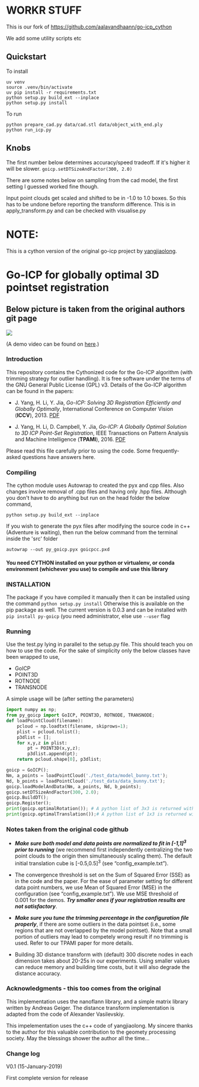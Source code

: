 # WORKR STUFF
This is our fork of https://github.com/aalavandhaann/go-icp_cython

We add some utility scripts etc

## Quickstart
To install
```
uv venv
source .venv/bin/activate
uv pip install -r requirements.txt
python setup.py build_ext --inplace
python setup.py install

```


To run

```
python prepare_cad.py data/cad.stl data/object_with_end.ply
python run_icp.py

```

## Knobs

The first number below determines accuracy/speed tradeoff. If it's higher it will be slower. 
`goicp.setDTSizeAndFactor(300, 2.0)`

There are some notes below on sampling from the cad model, the first setting I guessed worked fine though.

Input point clouds get scaled and shifted to be in -1.0 to 1.0 boxes. So this has to be undone before reporting the transform difference. 
This is in apply_transform.py and can be checked with visualise.py


# NOTE:
This is a cython version of the original go-icp project by [yangjiaolong](https://github.com/yangjiaolong).


# Go-ICP for globally optimal 3D pointset registration
## Below picture is taken from the original authors git page
<img src="https://raw.githubusercontent.com/yangjiaolong/Go-ICP/master/bunny.png" style="max-width:100%;"/>

(A demo video can be found on [here](http://jlyang.org/go-icp/).)

### Introduction

This repository contains the Cythonized code for the Go-ICP algorithm (with trimming strategy for outlier handling). It is free software under the terms of the GNU General Public License (GPL) v3. Details of the Go-ICP algorithm can be found in the papers:

* J. Yang, H. Li, Y. Jia, *Go-ICP: Solving 3D Registration Efficiently and Globally Optimally*, International Conference on Computer Vision (__ICCV__), 2013. [PDF](http://jlyang.org/iccv13_go-icp.pdf)

* J. Yang, H. Li, D. Campbell, Y. Jia, *Go-ICP: A Globally Optimal Solution to 3D ICP Point-Set Registration*, IEEE Transactions on Pattern Analysis and Machine Intelligence (__TPAMI__), 2016. [PDF](http://jlyang.org/tpami16_go-icp_preprint.pdf)

Please read this file carefully prior to using the code. Some frequently-asked questions have answers here.

### Compiling

The cython module uses Autowrap to created the pyx and cpp files. Also changes involve removal of .cpp files and having only .hpp files. Although you don't have to do anything but run on the head folder the below command,

``` python setup.py build_ext --inplace ```

If you wish to generate the pyx files after modifying the source code in c++ (Adventure is waiting), then run the below command from the terminal inside the 'src' folder

``` autowrap --out py_goicp.pyx goicpcc.pxd ```

#### You need CYTHON installed on your python or virtualenv, or conda environment (whichever you use) to compile and use this library

### INSTALLATION

The package if you have compiled it manually then it can be installed using the command
``` python setup.py install ```
Otherwise this is available on the pip package as well. The current version is 0.0.3 and can be installed with 
``` pip install py-goicp ``` (you need administrator, else use ``` --user ``` flag

### Running

Use the test.py lying in parallel to the setup.py file. This should teach you on how to use the code. For the sake of simplicity only the below classes have been wrapped to use,

* GoICP
* POINT3D
* ROTNODE
* TRANSNODE

A simple usage will be (after setting the parameters)

```python
import numpy as np;
from py_goicp import GoICP, POINT3D, ROTNODE, TRANSNODE;
def loadPointCloud(filename):
    pcloud = np.loadtxt(filename, skiprows=1);
    plist = pcloud.tolist();
    p3dlist = [];
    for x,y,z in plist:
        pt = POINT3D(x,y,z);
        p3dlist.append(pt);
    return pcloud.shape[0], p3dlist;

goicp = GoICP();
Nm, a_points = loadPointCloud('./test_data/model_bunny.txt');
Nd, b_points = loadPointCloud('./test_data/data_bunny.txt');
goicp.loadModelAndData(Nm, a_points, Nd, b_points);
goicp.setDTSizeAndFactor(300, 2.0);
goicp.BuildDT();
goicp.Register();
print(goicp.optimalRotation()); # A python list of 3x3 is returned with the optimal rotation
print(goicp.optimalTranslation());# A python list of 1x3 is returned with the optimal translation
```

### Notes taken from the original code github

* ___Make sure both model and data points are normalized to fit in \[-1,1\]<sup>3</sup> prior to running___ (we recommend first independently centralizing the two point clouds to the origin then simultaneously scaling them). The default initial translation cube is \[-0.5,0.5\]<sup>3</sup> (see “config_example.txt”).

* The convergence threshold is set on the Sum of Squared Error (SSE) as in the code and the paper. For the ease of parameter setting for different data point numbers, we use Mean of Squared Error (MSE) in the configuration (see “config_example.txt”). We use MSE threshold of 0.001 for the demos. ___Try smaller ones if your registration results are not satisfactory___.

* ___Make sure you tune the trimming percentage in the configuration file properly___,  if there are some outliers in the data pointset (i.e., some regions that are not overlapped by the model pointset). Note that a small portion of outliers may lead to competely wrong result if no trimming is used. Refer to our TPAMI paper for more details.

* Building 3D distance transform with (default) 300 discrete nodes in each dimension takes about 20-25s in our experiments. Using smaller values can reduce memory and building time costs, but it will also degrade the distance accuracy.

### Acknowledgments - this too comes from the original

This implementation uses the nanoflann library, and a simple matrix library written by Andreas Geiger. The distance transform implementation is adapted from the code of Alexander Vasilevskiy.

This impelementation uses the c++ code of yangjiaolong. My sincere thanks to the author for this valuable contribution to the geomety processing society. May the blessings shower the author all the time...

### Change log
V0.1 (15-January-2019)

First complete version for release


